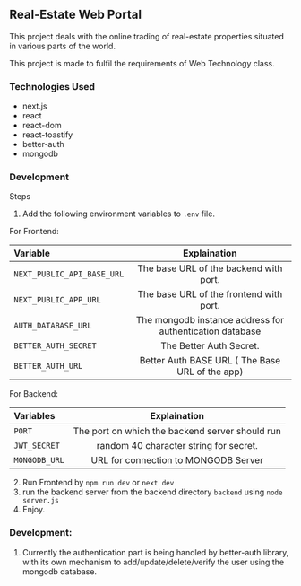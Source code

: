 ## Real-Estate Web Portal

This project deals with the online trading of real-estate properties situated in various parts of the world.

This project is made to fulfil the requirements of Web Technology class.

### Technologies Used

- next.js
- react
- react-dom
- react-toastify
- better-auth
- mongodb

### Development
Steps

1. Add the following environment variables to `.env` file.

For Frontend:

| Variable                   | Explaination                             |
| :----------------          | :------:                                 |
| `NEXT_PUBLIC_API_BASE_URL` |   The base URL of the backend with port. |
| `NEXT_PUBLIC_APP_URL`      | The base URL of the frontend with port.  |
| `AUTH_DATABASE_URL`        | The mongodb instance address for authentication database |
| `BETTER_AUTH_SECRET`       | The Better Auth Secret.
| `BETTER_AUTH_URL`          | Better Auth BASE URL ( The Base URL of the app) |

For Backend:

| Variables    | Explaination                                    |
| :---         | :------:                                        |
| `PORT`       | The port on which the backend server should run |
|`JWT_SECRET`  |   random 40 character string for secret.        |
|`MONGODB_URL` | URL for connection to MONGODB Server            |



2. Run Frontend by `npm run dev` or `next dev` 
3. run the backend server from the backend directory `backend` using `node server.js`
4. Enjoy.


### Development:

1. Currently the authentication part is being handled by better-auth library, with its own mechanism to add/update/delete/verify the user using the mongodb database.
